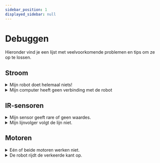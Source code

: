 ```yaml
---
sidebar_position: 1
displayed_sidebar: null
---
```


# Debuggen

Hieronder vind je een lijst met veelvoorkomende problemen en tips om ze op te lossen.

## Stroom

<details>
  <summary>Mijn robot doet helemaal niets!</summary>
  
  - **Controleer het groene lampje op je microcontroller:** Brandt deze niet, dan krijgt de microcontroller geen stroom. 
  - **Controleer of de ON/OFF switch op ON staat op je `Murphy Shield`** 
  - **Controleer of de ON/OFF switch op ON staat op je `Motor Shield`** 
  - **Controleer of de ON/OFF switch op ON staat op je `batterijhouder`** 


</details>

<details>
    <summary>Mijn computer heeft geen verbinding met de robot</summary>

  - **Controleer de USB-kabel:** Is de kabel goed aangesloten op zowel de computer als de microcontroller? Probeer een andere USB-poort of een andere kabel.
  - **Controleer de interpreter**: Staat er rechtsonder in Thonny iets wat begint met `Micropython (RP2040)...`, dan is alles goed! Zo niet, klik dan rechtsonder en kies wat begint met `Micropython (RP2040)`.
  - **Controleer de poortinstellingen in Thonny:** Ga naar `Run > Configure interpreter...` en zorg ervoor dat de juiste poort is geselecteerd. Soms helpt het om de microcontroller los te koppelen en opnieuw aan te sluiten, en dan in Thonny op de 'Stop/Restart backend' knop te drukken.

</details>

## IR-sensoren
<details>
  <summary>Mijn sensor geeft rare of geen waardes.</summary>
  
  - **Krijgt de sensor stroom?** Is de sensor aangesloten op de juiste pinnen? Als het groene lampje op de sensor brandt, dan krijgt deze in ieder geval stroom!
  - **Print de sensorwaardes:** De beste manier om te zien wat een sensor doet, is door de waardes continu te printen in de 'Shell'.
    ```python
    from leaphymicropython.sensors.ir import IR
    from time import sleep
    
    # Vervang A0 door de pin waar jouw sensor op aangesloten is
    ir_sensor = IR("A0") 
    
    while True:
        print(ir_sensor.read_analog())
        sleep(0.1)
    ```
    Beweeg nu je hand boven de sensor of houd er een zwart/wit vel papier voor. Zie je de waardes veranderen?
</details>

<details>
  <summary>Mijn lijnvolger volgt de lijn niet.</summary>
  
  - **Kalibreer je sensoren:** De waardes voor 'zwart' en 'wit' kunnen verschillen per ondergrond en lichtinval. Print de waardes van je IR-sensoren boven de lijn en naast de lijn. Bepaal een goede 'drempelwaarde' (threshold) in je code om te beslissen of de sensor de lijn ziet.
  - **Controleer de sensorpositie:** Staan de sensoren niet te ver van de grond? Staan ze op de juiste breedte om de lijn te kunnen detecteren?
  - **Controleer je logica:** Wat moet de robot doen als de linker sensor zwart ziet? En de rechter? En als ze allebei wit zien? Loop je code stap voor stap na in je hoofd (of op papier).
</details>

## Motoren

<details>
  <summary>Eén of beide motoren werken niet.</summary>
  
  - **Gebruik de `test()` functie:** De `leaphymicropython` bibliotheek heeft een handige testfunctie.
    ```python
    from leaphymicropython.actuators.dcmotor import DCMotors
    motoren = DCMotors()
    motoren.motor_a.test() # Test motor A
    motoren.motor_b.test() # Test motor B
    ```
    Als de motor kort vooruit en achteruit beweegt, weet je dat de aansturing en bedrading goed zijn.
  - **Controleer de snelheid:** Een snelheid onder de `200` is vaak te laag om de robot in beweging te krijgen vanwege het gewicht. Probeer de motor met maximale snelheid aan te sturen: `motor_a.forward(255)`.
  - **Controleer de bedrading:** Zitten de draden van de motor goed in de schroefterminals van het motor shield? Zitten de jumper wires van het shield naar de Nano goed?
</details>

<details>
  <summary>De robot rijdt de verkeerde kant op.</summary>
  
  - **Draai de draden om:** De makkelijkste manier om de draairichting van een DC-motor om te draaien, is door de twee draden die van de motor naar het motor shield lopen om te wisselen.
  - **Pas de code aan:** Je kunt ook `forward()` en `backward()` in je code omwisselen. Dit is handig als je de draden niet wilt aanpassen.
</details>


